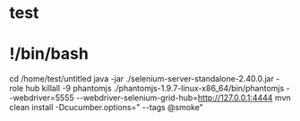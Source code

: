 # test

# !/bin/bash


cd /home/test/untitled
java -jar ./selenium-server-standalone-2.40.0.jar -role hub
killall -9 phantomjs
./phantomjs-1.9.7-linux-x86_64/bin/phantomjs --webdriver=5555 --webdriver-selenium-grid-hub=http://127.0.0.1:4444
mvn clean install -Dcucumber.options=" --tags @smoke" 
